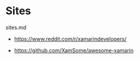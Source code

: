 # Sites

sites.md

*   https://www.reddit.com/r/xamarindevelopers/

*   https://github.com/XamSome/awesome-xamarin


